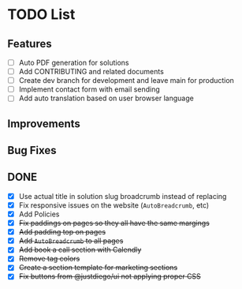 
# TODO List
## Features
- [ ] Auto PDF generation for solutions
- [ ] Add CONTRIBUTING and related documents
- [ ] Create dev branch for development and leave main for production
- [ ] Implement contact form with email sending
- [ ] Add auto translation based on user browser language

## Improvements

## Bug Fixes



## DONE
- [x] Use actual title in solution slug broadcrumb instead of replacing
- [x] Fix responsive issues on the website (`AutoBreadcrumb`, etc)
- [x] Add Policies
- [x] ~~Fix paddings on pages so they all have the same margings~~
- [x] ~~Add padding top on pages~~
- [x] ~~Add `AutoBreadcrumb` to all pages~~
- [x] ~~Add book a call section with Calendly~~
- [x] ~~Remove tag colors~~
- [x] ~~Create a section template for marketing sections~~
- [x] ~~Fix buttons from @justdiego/ui not applying proper CSS~~
